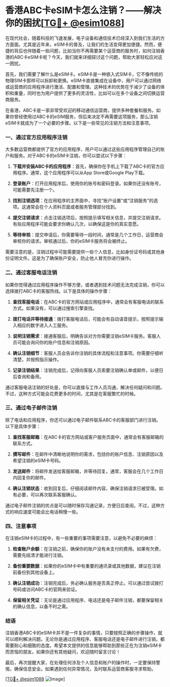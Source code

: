 # 香港ABC卡eSIM卡怎么注销？——解决你的困扰[[TG💪+ @esim1088](https://t.me/s/esim1088)]

在现代社会，随着科技的飞速发展，电子设备和通信技术已经深入到我们生活的方方面面。尤其是近年来，eSIM卡的普及，让我们的生活变得更加便捷。然而，便捷的背后也伴随着一些问题，比如当你不再需要某个运营商的服务时，如何注销香港的ABC卡eSIM卡呢？今天，我们就来详细探讨这个问题，帮助大家轻松应对这一困扰。

首先，我们需要了解什么是eSIM卡。eSIM卡是一种嵌入式SIM卡，它不像传统的物理SIM卡那样可以拆卸和更换。eSIM卡直接集成在设备中，用户可以通过网络或运营商的应用程序进行激活、配置和管理。这种技术的优势在于减少了设备的体积和重量，同时也为用户提供了更多的灵活性，比如可以在多个设备之间切换运营商服务。

在香港，ABC卡是一家非常受欢迎的移动通信运营商，提供多种套餐和服务。如果你曾经使用过ABC卡的eSIM服务，但后来决定不再需要这项服务，那么注销eSIM卡就成为了一个必要的步骤。以下是一些常见的注销方法和注意事项。

### 一、通过官方应用程序注销

大多数运营商都提供了官方的应用程序，用户可以通过这些应用程序管理自己的账户和服务。对于ABC卡的eSIM卡注销，你可以尝试以下步骤：

1. **下载并安装ABC卡的应用程序**：首先，确保你在手机上下载了ABC卡的官方应用程序。通常，这个应用程序可以从App Store或Google Play下载。

2. **登录账户**：打开应用程序后，使用你的账号和密码登录。如果你还没有账号，可能需要先注册一个。

3. **找到注销选项**：在应用程序的主界面中，寻找“账户设置”或“注销服务”的选项。这通常会在个人资料页面或者服务管理部分找到。

4. **提交注销请求**：点击注销选项后，按照提示填写相关信息，并提交注销请求。有些应用程序可能会要求你确认几次，以确保这是你的真实意愿。

5. **等待审核**：提交申请后，你需要等待一段时间，通常是几个工作日，运营商会审核你的请求。审核通过后，你的eSIM卡服务将会被终止。

需要注意的是，注销过程中可能需要提供一些个人信息，比如身份证号码或其他身份证明文件。这是为了确保账户安全，防止他人冒充你进行操作。

### 二、通过客服电话注销

如果你觉得通过应用程序操作不够方便，或者遇到技术问题无法完成注销，你可以选择拨打ABC卡的客服热线。以下是具体的操作步骤：

1. **查找客服电话**：在ABC卡的官方网站或应用程序中，通常会有客服电话的联系方式。如果没有，可以通过搜索引擎查找。

2. **拨打电话并等待接通**：拨打客服电话后，可能会有自动语音提示，按照提示输入相应的数字进入人工服务。

3. **说明注销需求**：接通客服后，明确告诉对方你需要注销eSIM卡服务。客服人员可能会询问你的账户信息和注销原因。

4. **确认注销细节**：客服人员会告诉你注销的具体流程和注意事项。你需要仔细听清楚，并按照指示操作。

5. **记录注销结果**：注销完成后，记得向客服人员索要注销确认单或邮件，以便日后查询和备用。

通过客服电话注销的好处是，你可以直接与工作人员沟通，解决任何疑问和问题。不过，这种方式可能会花费更多的时间，尤其是在客服繁忙的时候。

### 三、通过电子邮件注销

除了电话和应用程序，你还可以通过电子邮件联系ABC卡的客服部门进行注销。以下是具体步骤：

1. **查找客服邮箱**：在ABC卡的官方网站或客户服务页面中，通常会有客服邮箱的联系方式。

2. **撰写邮件**：在邮件中清晰地说明你的需求，包括你的账户信息、注销原因以及希望注销的eSIM卡号码。

3. **发送邮件**：将邮件发送给客服邮箱，并等待回复。通常，客服会在几个工作日内回复你的邮件。

4. **确认注销状态**：收到回复后，仔细阅读邮件内容，确保注销请求已被受理。如有必要，可以再次联系客服确认。

通过电子邮件注销的优点是可以随时保存沟通记录，方便日后查阅。不过，这种方式的响应速度可能会比电话稍慢一些。

### 四、注意事项

在注销eSIM卡的过程中，有一些重要的事项需要注意，以避免不必要的麻烦：

1. **检查账户余额**：在注销之前，确保你的账户没有未支付的费用。如果有欠费，需要先结清才能进行注销。

2. **备份重要数据**：如果你的eSIM卡中有重要的通讯录或其他数据，建议在注销前备份到其他设备上。

3. **确认注销成功**：注销完成后，务必确认服务是否真正停止。可以通过尝试拨打号码或访问ABC卡的官网来验证。

4. **保留相关凭证**：无论是通过应用程序、电话还是电子邮件注销，都要保留相关的确认信息，以备不时之需。

### 结语

注销香港ABC卡的eSIM卡并不是一件复杂的事情，只要按照正确的步骤操作，就可以顺利解决问题。无论你是通过应用程序、客服电话还是电子邮件进行注销，都需要耐心和细致的态度。希望本文提供的信息能够帮助到那些正在为注销eSIM卡而苦恼的朋友。如果你还有其他疑问，欢迎随时留言讨论！

最后，再次提醒大家，在处理任何涉及个人信息和账户的操作时，一定要保持警惕，确保信息安全。如果遇到任何异常情况，及时联系运营商客服寻求帮助。

[[TG💪+ @esim1088](https://t.me/s/esim1088) ![Image](https://i.postimg.cc/4NQfJmqS/Snipaste-2025-05-13-00-14-12.png)]